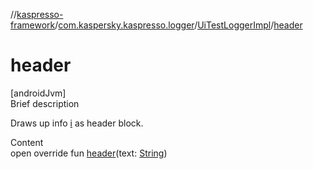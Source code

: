 //[kaspresso-framework](../../index.md)/[com.kaspersky.kaspresso.logger](../index.md)/[UiTestLoggerImpl](index.md)/[header](header.md)



# header  
[androidJvm]  
Brief description  


Draws up info [i](i.md) as header block.

  
Content  
open override fun [header](header.md)(text: [String](https://kotlinlang.org/api/latest/jvm/stdlib/kotlin/-string/index.html))  




